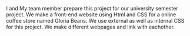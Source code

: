 I and My team member prepare this project for our university semester project. We make a front-end website using Html and CSS for a online coffee store named Gloria Beans. We use external as well as internal CSS for this project. We make different webpages and link with eachother. 
